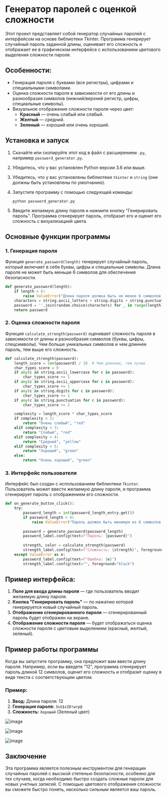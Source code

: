 # Генератор паролей с оценкой сложности

Этот проект представляет собой генератор случайных паролей с интерфейсом на основе библиотеки Tkinter. Программа генерирует случайный пароль заданной длины, оценивает его сложность и отображает ее в графическом интерфейсе с использованием цветового выделения сложности пароля.

## Особенности:

- Генерация пароля с буквами (все регистры), цифрами и специальными символами.
- Оценка сложности пароля в зависимости от его длины и разнообразия символов (нижний/верхний регистр, цифры, специальные символы).
- Визуальное отображение сложности пароля через цвет:
  - **Красный** — очень слабый или слабый.
  - **Желтый** — средний.
  - **Зеленый** — хороший или очень хороший.

## Установка и запуск

1. Скачайте или скопируйте этот код в файл с расширением `.py`, например `password_generator.py`.
2. Убедитесь, что у вас установлен Python версии 3.6 или выше.
3. Убедитесь, что у вас установлены библиотеки `tkinter` и `string` (они должны быть установлены по умолчанию).
4. Запустите программу с помощью следующей команды:

   ```
   python password_generator.py
   ```

5. Введите желаемую длину пароля и нажмите кнопку "Генерировать пароль". Программа сгенерирует пароль, отобразит его и оценит его сложность с визуализацией цвета.

## Основные функции программы

### 1. Генерация пароля
Функция `generate_password(length)` генерирует случайный пароль, который включает в себя буквы, цифры и специальные символы. Длина пароля не может быть меньше 6 символов для обеспечения безопасности.

```python
def generate_password(length):
    if length < 6:
        raise ValueError("Длина пароля должна быть не менее 6 символов для безопасности.")
    characters = string.ascii_letters + string.digits + string.punctuation
    password = ''.join(random.choice(characters) for _ in range(length))
    return password
```

### 2. Оценка сложности пароля
Функция `calculate_strength(password)` оценивает сложность пароля в зависимости от длины и разнообразия символов (буквы, цифры, спецсимволы). Чем больше уникальных символов и чем длиннее пароль, тем выше его сложность.

```python
def calculate_strength(password):
    length_score = len(password) / 10  # Чем длиннее, тем лучше
    char_types_score = 0
    if any(c in string.ascii_lowercase for c in password):
        char_types_score += 1
    if any(c in string.ascii_uppercase for c in password):
        char_types_score += 1
    if any(c in string.digits for c in password):
        char_types_score += 1
    if any(c in string.punctuation for c in password):
        char_types_score += 2

    complexity = length_score * char_types_score
    if complexity < 2:
        return "Очень слабый", "red"
    elif complexity < 3:
        return "Слабый", "red"
    elif complexity < 4:
        return "Средний", "yellow"
    elif complexity < 5:
        return "Хороший", "green"
    else:
        return "Очень хороший", "green"
```

### 3. Интерфейс пользователя
Интерфейс был создан с использованием библиотеки `Tkinter`. Пользователь может ввести желаемую длину пароля, и программа сгенерирует пароль с отображением его сложности.

```python
def on_generate_button_click():
    try:
        password_length = int(password_length_entry.get())
        if password_length < 6:
            raise ValueError("Пароль должен быть минимум из 6 символов.")
        
        password = generate_password(password_length)
        password_label.config(text=f"Пароль: {password}")
        
        strength, color = calculate_strength(password)
        strength_label.config(text=f"Сложность: {strength}", foreground=color)
    except ValueError as e:
        password_label.config(text=f"Ошибка: {e}")
        strength_label.config(text="", foreground="black")
```

## Пример интерфейса:

1. **Поле для ввода длины пароля** — где пользователь вводит желаемую длину пароля.
2. **Кнопка "Генерировать пароль"** — по нажатию которой генерируется новый случайный пароль.
3. **Отображение сгенерированного пароля** — сгенерированный пароль будет отображен на экране.
4. **Отображение сложности пароля** — будет отображаться оценка сложности пароля с цветовым выделением (красный, желтый, зеленый).

## Пример работы программы

Когда вы запустите программу, она предложит вам ввести длину пароля. Например, если вы введете "12", программа сгенерирует пароль длиной 12 символов, оценит его сложность и отобразит оценку в виде текста с соответствующим цветом.

### Пример:

1. **Ввод:** Длина пароля: 12
2. **Генерация пароля:** `3sG$zZ8!wrp@`
3. **Сложность:** `Хороший` (Зеленый цвет)

![image](https://github.com/user-attachments/assets/46a6e4b1-894d-4691-bd04-84844d6b8ca3)

![image](https://github.com/user-attachments/assets/efa65002-99fd-42e5-a179-835c17410b67)

![image](https://github.com/user-attachments/assets/c7a91da0-7935-4946-8e5f-2d709434c037)


## Заключение

Эта программа является полезным инструментом для генерации случайных паролей с высокой степенью безопасности, особенно для тех случаев, когда необходимо быстро создать сложные пароли для новых учетных записей. С помощью цветового отображения сложности вы сможете быстро понять, насколько сильным является ваш пароль.
